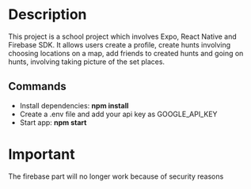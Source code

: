 # Description

This project is a school project which involves Expo, React Native and Firebase SDK.
It allows users create a profile, create hunts involving choosing locations on a map, add friends to created hunts and going on hunts, involving taking picture of the set places.

## Commands

-   Install dependencies: **npm install**
-   Create a .env file and add your api key as GOOGLE_API_KEY
-   Start app: **npm start**

# Important

The firebase part will no longer work because of security reasons
